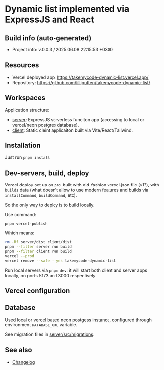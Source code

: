 <!--
 @since 2025.06.07, 19:45
 @changed 2025.06.10, 01:03
-->

# Dynamic list implemented via ExpressJS and React

## Build info (auto-generated)

- Project info: v.0.0.3 / 2025.06.08 22:15:53 +0300

## Resources

- Vercel deployed app: https://takemycode-dynamic-list.vercel.app/
- Repository: https://github.com/lilliputten/takemycode-dynamic-list/

## Workspaces

Application structure:

- [server](server): ExpressJS serverless funciton app (accessing to local or vercel/neon postgres database).
- [client](client): Static cleint applicaiton built via Vite/React/Tailwind.

## Installation

Just run `pnpm install`

## Dev-servers, build, deploy

Vercel deploy set up as pre-built with old-fashion vercel.json file (v1?), with `builds` data (what doesn't allow to use modern features and builds via `installCommand`, `buildCommand`, etc).

So the only way to deploy is to build locally.

Use command:

```bash
pnpm vercel-publish
```

Which means:

```bash
rm -Rf server/dist client/dist
pnpm --filter server run build
pnpm --filter client run build
vercel --prod
vercel remove --safe --yes takemycode-dynamic-list
```

Run local servers via `pnpm dev`: it will start both client and server apps locally, on ports 5173 and 3000 respectively.

## Vercel configuration

## Database

Used local or vercel based neon postgess instance, configured through environment `DATABASE_URL` variable.

See migration files in [server/src/migrations](server/src/migrations).

## See also

- [Changelog](CHANGELOG.md)
